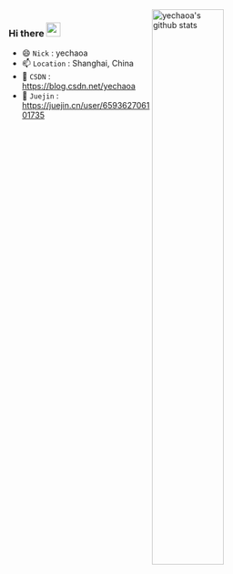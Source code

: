 <img align="right" alt="yechaoa's github stats" width="50%" src="https://github-readme-stats.vercel.app/api?username=yechaoa&show_icons=true">

### Hi there  <img src="https://media.giphy.com/media/hvRJCLFzcasrR4ia7z/giphy.gif" width="25px">
- 😄 `Nick` : yechaoa
- 📫 `Location` : Shanghai, China
- 🚀 `CSDN` : https://blog.csdn.net/yechaoa
- 🎯 `Juejin` : https://juejin.cn/user/659362706101735
